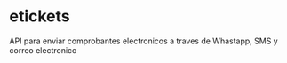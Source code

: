 # etickets
API para enviar comprobantes electronicos a traves de Whastapp, SMS y correo electronico

